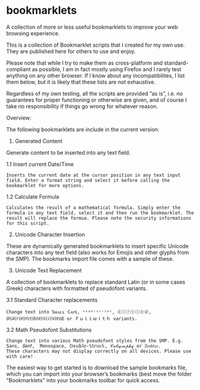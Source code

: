 # bookmarklets
A collection of more or less useful bookmarklets to improve your web browsing experience.

This is a collection of Bookmarklet scripts that I created for my own use. They are published here for others to use and enjoy.

Please note that while I try to make them as cross-platform and standard-compliant as possible, I am in fact mostly using Firefox and I rarely test anything on any other browser. If I know about any incompatibilites, I list them below, but it is likely that these lists are not exhaustive.

Regardless of my own testing, all the scripts are provided “as is”, i.e. no guarantees for proper functioning or otherwise are given, and of course I take no responsibility if things go wrong for whatever reason.

Overview:

The following bookmarklets are include in the current version:

1. Generated Content

  Generate content to be inserted into any text field.

  1.1 Insert current Date/Time

    Inserts the current date at the cursor position in any text input field. Enter a format string and select it before calling the bookmarklet for more options.

  1.2 Calculate Formula

    Calculates the result of a mathematical formula. Simply enter the formula in any text field, select it and then run the bookmarklet. The result will replace the formua. Please note the security informations for this script.
    
2. Unicode Character Insertion

  These are dynamically generated bookmarklets to insert specific Unicode characters into any text field (also works for Emojis and other glyphs from the SMP). The bookmarks import file comes with a sample of these.

3. Unicode Text Replacement

  A collection of bookmarklets to replace standard Latin (or in some cases Greek) characters with formatted of pseudofont variants.

  3.1 Standard Character replacements

    Change text into Sᴍᴀʟʟ Cᴀᴩs, ˢᵘᵖᵉʳˢᶜʳⁱᵖᵗ, Ⓒⓘⓡⓒⓛⓔⓓ, ⒫⒜⒭⒠⒩⒯⒣⒠⒮⒤⒮⒠⒟ or Ｆｕｌｌｗｉｔｈ variants.

  3.2 Math Pseudofont Substitutions

    Change text into various Math pseudofont styles from the SMP. E.g. 𝖲𝖺𝗇𝗌, 𝑆𝑒𝑟𝑖𝑓,  𝙼𝚘𝚗𝚘𝚜𝚙𝚊𝚌𝚎, 𝔻𝕠𝕦𝕓𝕝𝕖-𝕊𝕥𝕣𝕦𝕔𝕜, 𝒞𝒶𝓁𝒾ℊ𝓇𝒶𝓅𝒽𝓎 or 𝔉𝔯𝔞𝔨𝔱𝔲𝔯.
    These characters may not display correctly on all devices. Please use with care!
  
The easiest way to get started is to download the sample bookmarks file, which you can import into your browser’s bookmarks (best move the folder "Bookmarklets" into your bookmarks toolbar for quick access.
